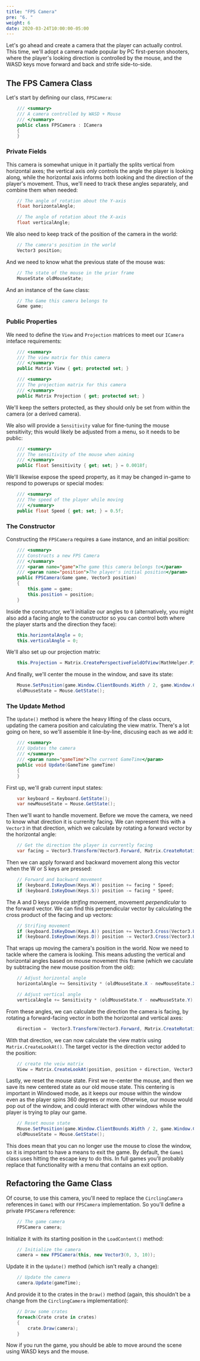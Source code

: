 ```yaml
---
title: "FPS Camera"
pre: "6. "
weight: 6
date: 2020-03-24T10:00:00-05:00
---
```


Let's go ahead and create a camera that the player can actually control.  This time, we'll adopt a camera made popular by PC first-person shooters, where the player's looking direction is controlled by the mouse, and the WASD keys move forward and back and strife side-to-side.

## The FPS Camera Class

Let's start by defining our class, `FPSCamera`:

```csharp
    /// <summary>
    /// A camera controlled by WASD + Mouse
    /// </summary>
    public class FPSCamera : ICamera
    {
    }
```

### Private Fields

This camera is somewhat unique in it partially the splits vertical from horizontal axes; the vertical axis _only_ controls the angle the player is looking along, while the horizontal axis informs both looking and the direction of the player's movement.  Thus, we'll need to track these angles separately, and combine them when needed:

```csharp
    // The angle of rotation about the Y-axis
    float horizontalAngle;

    // The angle of rotation about the X-axis
    float verticalAngle;
```

We also need to keep track of the position of the camera in the world:

```csharp
    // The camera's position in the world 
    Vector3 position;
```

And we need to know what the previous state of the mouse was:

```csharp
    // The state of the mouse in the prior frame
    MouseState oldMouseState;
```

And an instance of the `Game` class:

```csharp
    // The Game this camera belongs to 
    Game game;
```

### Public Properties 

We need to define the `View` and `Projection` matrices to meet our `ICamera` inteface requirements:

```csharp 
    /// <summary>
    /// The view matrix for this camera
    /// </summary>
    public Matrix View { get; protected set; }

    /// <summary>
    /// The projection matrix for this camera
    /// </summary>
    public Matrix Projection { get; protected set; }
```

We'll keep the setters protected, as they should only be set from within the camera (or a derived camera).

We also will provide a `Sensitivity` value for fine-tuning the mouse sensitivity; this would likely be adjusted from a menu, so it needs to be public:

```csharp 
    /// <summary>
    /// The sensitivity of the mouse when aiming
    /// </summary>
    public float Sensitivity { get; set; } = 0.0018f;
```

We'll likewise expose the speed property, as it may be changed in-game to respond to powerups or special modes:

```csharp
    /// <summary>
    /// The speed of the player while moving 
    /// </summary>
    public float Speed { get; set; } = 0.5f;
```

### The Constructor 

Constructing the `FPSCamera` requires a `Game` instance, and an initial position:  

```csharp 
    /// <summary>
    /// Constructs a new FPS Camera
    /// </summary>
    /// <param name="game">The game this camera belongs to</param>
    /// <param name="position">The player's initial position</param>
    public FPSCamera(Game game, Vector3 position)
    {
        this.game = game;
        this.position = position;
    }
```

Inside the constructor, we'll initialize our angles to `0` (alternatively, you might also add a facing angle to the constructor so you can control both where the player starts and the direction they face):

```csharp 
    this.horizontalAngle = 0;
    this.verticalAngle = 0;
```

We'll also set up our  projection matrix:

```csharp
    this.Projection = Matrix.CreatePerspectiveFieldOfView(MathHelper.PiOver4, game.GraphicsDevice.Viewport.AspectRatio, 1, 1000);
```           

And finally, we'll center the mouse in the window, and save its state:

```csharp 
    Mouse.SetPosition(game.Window.ClientBounds.Width / 2, game.Window.ClientBounds.Height / 2);
    oldMouseState = Mouse.GetState();
```

### The Update Method

The `Update()` method is where the heavy lifting of the class occurs, updating the camera position and calculating the view matrix.  There's a lot going on here, so we'll assemble it line-by-line, discusing each as we add it:

```csharp
    /// <summary>
    /// Updates the camera
    /// </summary>
    /// <param name="gameTime">The current GameTime</param>
    public void Update(GameTime gameTime)
    {
    }
```

First up, we'll grab current input states:

```csharp
    var keyboard = Keyboard.GetState();
    var newMouseState = Mouse.GetState();
```

Then we'll want to handle movement.  Before we move the camera, we need to know what direction it is currenlty facing.  We can represent this with a `Vector3` in that direction, which we calculate by rotating a forward vector by the horizontal angle:

```csharp
    // Get the direction the player is currently facing
    var facing = Vector3.Transform(Vector3.Forward, Matrix.CreateRotationY(horizontalAngle));
```

Then we can apply forward and backward movement along this vector when the W or S keys are pressed:

```csharp 
    // Forward and backward movement
    if (keyboard.IsKeyDown(Keys.W)) position += facing * Speed;
    if (keyboard.IsKeyDown(Keys.S)) position -= facing * Speed;
```

The A and D keys provide _strifing_ movement, movement _perpendicular_ to the forward vector.  We can find this perpendicular vector by calculating the cross product of the facing and up vectors:

```csharp
    // Strifing movement
    if (keyboard.IsKeyDown(Keys.A)) position += Vector3.Cross(Vector3.Up, facing) * Speed;
    if (keyboard.IsKeyDown(Keys.D)) position -= Vector3.Cross(Vector3.Up, facing) * Speed;
```

That wraps up moving the camera's position in the world.  Now we need to tackle where the camera is looking.  This means adusting the vertical and horizontal angles based on mouse movement this frame (which we caculate by subtracing the new mouse position from the old):

```csharp
    // Adjust horizontal angle
    horizontalAngle += Sensitivity * (oldMouseState.X - newMouseState.X);

    // Adjust vertical angle 
    verticalAngle += Sensitivity * (oldMouseState.Y - newMouseState.Y);
```

From these angles, we can calculate the direction the camera is facing, by rotating a forward-facing vector in both the horizontal and vertical axes:

```csharp 
    direction =  Vector3.Transform(Vector3.Forward, Matrix.CreateRotationX(verticalAngle) * Matrix.CreateRotationY(horizontalAngle));
```

With that direction, we can now calculate the view matrix using `Matrix.CreateLookAt()`.  The target vector is the direction vector added to the position:

```csharp
    // create the veiw matrix
    View = Matrix.CreateLookAt(position, position + direction, Vector3.Up);
```

Lastly, we reset the mouse state.  First we re-center the mouse, and then we save its new centered state as our old mouse state.  This centering is important in Windowed mode, as it keeps our mouse within the window even as the player spins 360 degrees or more.  Otherwise, our mouse would pop out of the window, and could interact with other windows while the player is trying to play our game.

```csharp
    // Reset mouse state 
    Mouse.SetPosition(game.Window.ClientBounds.Width / 2, game.Window.ClientBounds.Height / 2);
    oldMouseState = Mouse.GetState();
```

This does mean that you can no longer use the mouse to close the window, so it is important to have a means to exit the game.  By default, the `Game1` class uses hitting the escape key to do this. In full games you'll probably replace that functionality with a menu that contains an exit option.

## Refactoring the Game Class

Of course, to use this camera, you'll need to replace the `CirclingCamera` references in `Game1` with our `FPSCamera` implementation.  So you'll define a private `FPSCamera` reference:

```csharp
    // The game camera
    FPSCamera camera;
```

Initialize it with its starting position in the `LoadContent()` method:

```csharp
    // Initialize the camera 
    camera = new FPSCamera(this, new Vector3(0, 3, 10));
```

Update it in the `Update()` method (which isn't really a change):

```csharp
    // Update the camera
    camera.Update(gameTime);
```

And provide it to the crates in the `Draw()` method (again, this shouldn't be a change from the `CirclingCamera` implementation):

```csharp
    // Draw some crates
    foreach(Crate crate in crates)
    {
        crate.Draw(camera);
    }
```

Now if you run the game, you should be able to move around the scene using WASD keys and the mouse.
